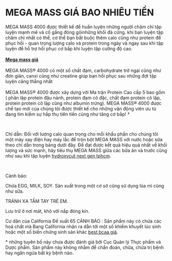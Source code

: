 <h1>MEGA MASS GIÁ BAO NHIÊU TIỀN</h1>

<div>
<div>MEGA MASS&nbsp;4000 được thiết kế để huấn luyện những người chăm chỉ tập luyện mạnh mẽ và cố gắng đóng góinhững khối đá cứng. khi bạn luyện tập chăm chỉ nhất có thể, cơ thể bạn bắt buộc thêm calo cũng như protein để phục hồi - quan trọng lượng calo và protein trong ngày và ngay sau khi tập luyện để hỗ trợ hồi phục cơ bắp khi luyện tập cường độ cao.</div>

<div>&nbsp;</div>

<div><a href="http://sieuthicobap.com/mega-mass-vita-strong-612.html"><strong>Mega mass giá</strong></a></div>

<div>&nbsp;</div>

<div>MEGA MASS&reg; 4000 có một số chất đạm, carbohydrate trở ngại cũng như đơn giản, canxi cũng như creatine giúp bạn hồi phục sau những đợt tập luyện căng thẳng nhất</div>

<div>&nbsp;</div>
MEGA MASS&reg; 4000 được xây dựng với Ma trận Protein Cao cấp 5 bao gồm ( phân lập protein đậu nành, protein đạm cô đặc, chất đạm protein cô lập, protein protein cô lập cũng như albumin trứng). MEGA MASS&reg; 4000 được chế tạo mới của chúng tôi được thiết kế cho những vận động viên ưu tú đang tìm kiếm sự hấp thụ tiên tiến cũng như tăng cơ bắp! &dagger;</div>

<p>&nbsp;</p>

<p>Chỉ dẫn: Đối với lượng calo quan trọng cho mỗi khẩu phần cho chúng tôi một máy xay điện hay máy lắc để trộn bột MEGA MASS với nước hoặc sữa theo chỉ dẫn trong bảng dưới đây. Để đạt được kết quả hiệu quả nhất về khối lượng và sức mạnh, hãy tiêu thụ MEGA MASS giữa các bữa ăn và trước cũng như sau khi tập luyện <a href="http://sieuthicobap.com/hydroxycut-next-gen-100v-443.html">hydroxycut next gen tphcm</a>.</p>

<p>&nbsp;</p>

<p>Cảnh báo:</p>

<p>Chứa EGG, MILK, SOY. Sản xuất trong một cơ sở cũng sử dụng lúa mì cũng như sữa.</p>

<p>TRÁNH XA TẦM TAY TRẺ EM.</p>

<p>Lưu trữ ở nơi mát, khô với nắp đóng kín.</p>

<p>Cư dân của California Đề xuất 65 CẢNH BÁO : Sản phẩm này có chứa các hoá chất mà Bang California nhận ra dẫn tới một số khiếm khuyết lúc sinh hoặc một số biến chứng sinh sản khác <a href="http://sieuthicobap.com/best-bcaa-(30-lan-dung)-407.html">best bcaa giá</a>.</p>

<p>* những tuyên bố này chưa được đánh giá bởi Cục Quản lý Thực phẩm và Dược phẩm. Sản phẩm này không nhằm để chẩn đoán, chữa, chữa trị bệnh hay ngăn ngừa bất kỳ bệnh nào.</p>

<p>&nbsp;</p>
